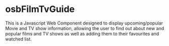 osbFilmTvGuide
==============
This is a Javascript Web Component designed to display upcoming/popular Movie and TV show information, allowing the user to find out about new and popular films and TV shows as well as adding them to their favourites and watched list.
